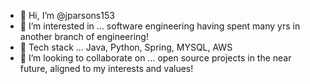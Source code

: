 - 👋 Hi, I’m @jparsons153
- 👀 I’m interested in ... software engineering having spent many yrs in another branch of engineering! 
- 🌱 Tech stack ... Java, Python, Spring, MYSQL, AWS 
- 💞️ I’m looking to collaborate on ... open source projects in the near future, aligned to my interests and values!
